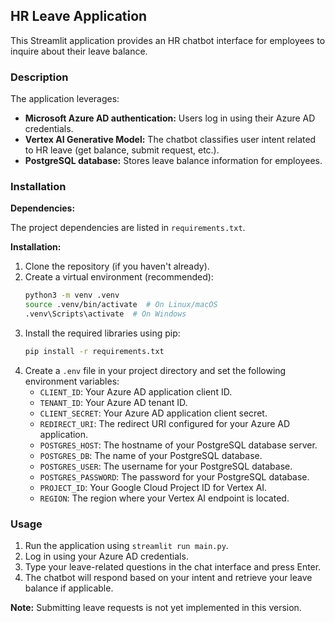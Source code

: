 ## HR Leave Application

This Streamlit application provides an HR chatbot interface for employees to inquire about their leave balance.

### Description

The application leverages:

* **Microsoft Azure AD authentication:** Users log in using their Azure AD credentials.
* **Vertex AI Generative Model:** The chatbot classifies user intent related to HR leave (get balance, submit request, etc.).
* **PostgreSQL database:** Stores leave balance information for employees.

### Installation

**Dependencies:**

The project dependencies are listed in `requirements.txt`.

**Installation:**

1. Clone the repository (if you haven't already).
2. Create a virtual environment (recommended):
   ```bash
   python3 -m venv .venv
   source .venv/bin/activate  # On Linux/macOS
   .venv\Scripts\activate  # On Windows
   ```
3. Install the required libraries using pip:
   ```bash
   pip install -r requirements.txt
   ```
4. Create a `.env` file in your project directory and set the following environment variables:
    * `CLIENT_ID`: Your Azure AD application client ID.
    * `TENANT_ID`: Your Azure AD tenant ID.
    * `CLIENT_SECRET`: Your Azure AD application client secret.
    * `REDIRECT_URI`: The redirect URI configured for your Azure AD application.
    * `POSTGRES_HOST`: The hostname of your PostgreSQL database server.
    * `POSTGRES_DB`: The name of your PostgreSQL database.
    * `POSTGRES_USER`: The username for your PostgreSQL database.
    * `POSTGRES_PASSWORD`: The password for your PostgreSQL database.
    * `PROJECT_ID`: Your Google Cloud Project ID for Vertex AI.
    * `REGION`: The region where your Vertex AI endpoint is located.

### Usage

1. Run the application using `streamlit run main.py`.
2. Log in using your Azure AD credentials.
3. Type your leave-related questions in the chat interface and press Enter.
4. The chatbot will respond based on your intent and retrieve your leave balance if applicable.

**Note:** Submitting leave requests is not yet implemented in this version.


